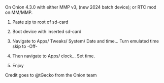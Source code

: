 On Onion 4.3.0 with either MMP v3, (new 2024 batch device); or RTC mod on MM/MMP.

1. Paste zip to root of sd-card

2. Boot device with inserted sd-card

3. Navigate to Apps/ Tweaks/ System/ Date and time... Turn emulated time skip to -Off-

4. Then navigate to Apps/ clock... Set time. 

5. Enjoy

Credit goes to @tGecko from the Onion team
